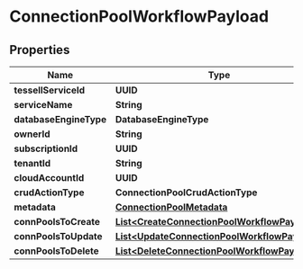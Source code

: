 

# ConnectionPoolWorkflowPayload


## Properties

Name | Type | Description | Notes
------------ | ------------- | ------------- | -------------
**tessellServiceId** | **UUID** |  |  [optional]
**serviceName** | **String** |  |  [optional]
**databaseEngineType** | **DatabaseEngineType** |  |  [optional]
**ownerId** | **String** |  |  [optional]
**subscriptionId** | **UUID** |  |  [optional]
**tenantId** | **String** |  |  [optional]
**cloudAccountId** | **UUID** |  |  [optional]
**crudActionType** | **ConnectionPoolCrudActionType** |  |  [optional]
**metadata** | [**ConnectionPoolMetadata**](ConnectionPoolMetadata.md) |  |  [optional]
**connPoolsToCreate** | [**List&lt;CreateConnectionPoolWorkflowPayload&gt;**](CreateConnectionPoolWorkflowPayload.md) |  |  [optional]
**connPoolsToUpdate** | [**List&lt;UpdateConnectionPoolWorkflowPayload&gt;**](UpdateConnectionPoolWorkflowPayload.md) |  |  [optional]
**connPoolsToDelete** | [**List&lt;DeleteConnectionPoolWorkflowPayload&gt;**](DeleteConnectionPoolWorkflowPayload.md) |  |  [optional]



